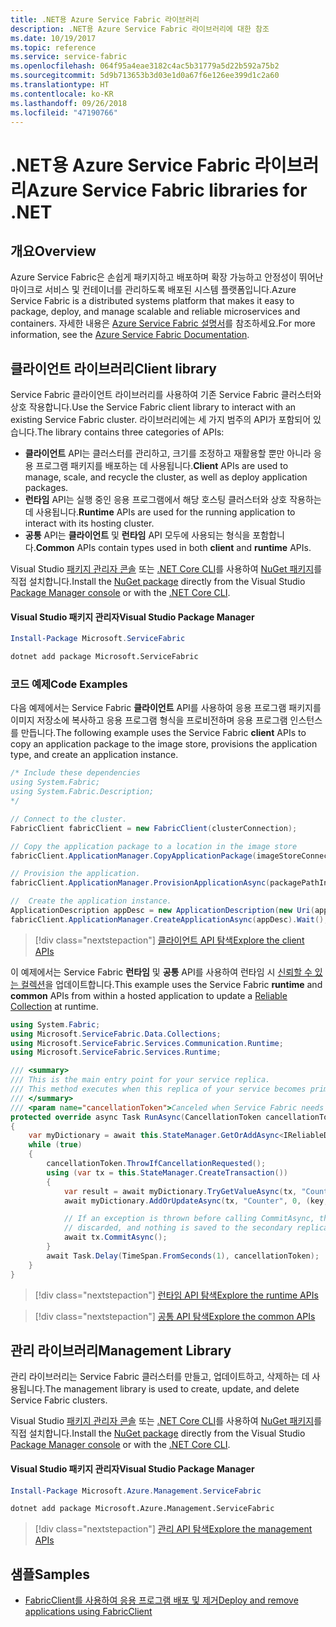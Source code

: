 ```yaml
---
title: .NET용 Azure Service Fabric 라이브러리
description: .NET용 Azure Service Fabric 라이브러리에 대한 참조
ms.date: 10/19/2017
ms.topic: reference
ms.service: service-fabric
ms.openlocfilehash: 064f95a4eae3182c4ac5b31779a5d22b592a75b2
ms.sourcegitcommit: 5d9b713653b3d03e1d0a67f6e126ee399d1c2a60
ms.translationtype: HT
ms.contentlocale: ko-KR
ms.lasthandoff: 09/26/2018
ms.locfileid: "47190766"
---
```

# <a name="azure-service-fabric-libraries-for-net"></a><span data-ttu-id="adeee-103">.NET용 Azure Service Fabric 라이브러리</span><span class="sxs-lookup"><span data-stu-id="adeee-103">Azure Service Fabric libraries for .NET</span></span>

## <a name="overview"></a><span data-ttu-id="adeee-104">개요</span><span class="sxs-lookup"><span data-stu-id="adeee-104">Overview</span></span>

<span data-ttu-id="adeee-105">Azure Service Fabric은 손쉽게 패키지하고 배포하며 확장 가능하고 안정성이 뛰어난 마이크로 서비스 및 컨테이너를 관리하도록 배포된 시스템 플랫폼입니다.</span><span class="sxs-lookup"><span data-stu-id="adeee-105">Azure Service Fabric is a distributed systems platform that makes it easy to package, deploy, and manage scalable and reliable microservices and containers.</span></span>  <span data-ttu-id="adeee-106">자세한 내용은 [Azure Service Fabric 설명서](/azure/service-fabric/)를 참조하세요.</span><span class="sxs-lookup"><span data-stu-id="adeee-106">For more information, see the [Azure Service Fabric Documentation](/azure/service-fabric/).</span></span>

## <a name="client-library"></a><span data-ttu-id="adeee-107">클라이언트 라이브러리</span><span class="sxs-lookup"><span data-stu-id="adeee-107">Client library</span></span>

<span data-ttu-id="adeee-108">Service Fabric 클라이언트 라이브러리를 사용하여 기존 Service Fabric 클러스터와 상호 작용합니다.</span><span class="sxs-lookup"><span data-stu-id="adeee-108">Use the Service Fabric client library to interact with an existing Service Fabric cluster.</span></span>  <span data-ttu-id="adeee-109">라이브러리에는 세 가지 범주의 API가 포함되어 있습니다.</span><span class="sxs-lookup"><span data-stu-id="adeee-109">The library contains three categories of APIs:</span></span>

* <span data-ttu-id="adeee-110">**클라이언트** API는 클러스터를 관리하고, 크기를 조정하고 재활용할 뿐만 아니라 응용 프로그램 패키지를 배포하는 데 사용됩니다.</span><span class="sxs-lookup"><span data-stu-id="adeee-110">**Client** APIs are used to manage, scale, and recycle the cluster, as well as deploy application packages.</span></span>
* <span data-ttu-id="adeee-111">**런타임** API는 실행 중인 응용 프로그램에서 해당 호스팅 클러스터와 상호 작용하는 데 사용됩니다.</span><span class="sxs-lookup"><span data-stu-id="adeee-111">**Runtime** APIs are used for the running application to interact with its hosting cluster.</span></span>
* <span data-ttu-id="adeee-112">**공통** API는 **클라이언트** 및 **런타임** API 모두에 사용되는 형식을 포함합니다.</span><span class="sxs-lookup"><span data-stu-id="adeee-112">**Common** APIs contain types used in both **client** and **runtime** APIs.</span></span>

<span data-ttu-id="adeee-113">Visual Studio [패키지 관리자 콘솔][PackageManager] 또는 [.NET Core CLI][DotNetCLI]를 사용하여 [NuGet 패키지](https://www.nuget.org/packages/Microsoft.ServiceFabric)를 직접 설치합니다.</span><span class="sxs-lookup"><span data-stu-id="adeee-113">Install the [NuGet package](https://www.nuget.org/packages/Microsoft.ServiceFabric) directly from the Visual Studio [Package Manager console][PackageManager] or with the [.NET Core CLI][DotNetCLI].</span></span>

#### <a name="visual-studio-package-manager"></a><span data-ttu-id="adeee-114">Visual Studio 패키지 관리자</span><span class="sxs-lookup"><span data-stu-id="adeee-114">Visual Studio Package Manager</span></span>

```powershell
Install-Package Microsoft.ServiceFabric
```

```bash
dotnet add package Microsoft.ServiceFabric
```

### <a name="code-examples"></a><span data-ttu-id="adeee-115">코드 예제</span><span class="sxs-lookup"><span data-stu-id="adeee-115">Code Examples</span></span>

<span data-ttu-id="adeee-116">다음 예제에서는 Service Fabric **클라이언트** API를 사용하여 응용 프로그램 패키지를 이미지 저장소에 복사하고 응용 프로그램 형식을 프로비전하며 응용 프로그램 인스턴스를 만듭니다.</span><span class="sxs-lookup"><span data-stu-id="adeee-116">The following example uses the Service Fabric **client** APIs to copy an application package to the image store, provisions the application type, and create an application instance.</span></span>

```csharp
/* Include these dependencies
using System.Fabric;
using System.Fabric.Description;
*/

// Connect to the cluster.
FabricClient fabricClient = new FabricClient(clusterConnection);

// Copy the application package to a location in the image store
fabricClient.ApplicationManager.CopyApplicationPackage(imageStoreConnectionString, packagePath, packagePathInImageStore);

// Provision the application.
fabricClient.ApplicationManager.ProvisionApplicationAsync(packagePathInImageStore).Wait();

//  Create the application instance.
ApplicationDescription appDesc = new ApplicationDescription(new Uri(appName), appType, appVersion);
fabricClient.ApplicationManager.CreateApplicationAsync(appDesc).Wait();
```

> [!div class="nextstepaction"]
> [<span data-ttu-id="adeee-117">클라이언트 API 탐색</span><span class="sxs-lookup"><span data-stu-id="adeee-117">Explore the client APIs</span></span>](/dotnet/api/overview/azure/servicefabric/client)

<span data-ttu-id="adeee-118">이 예제에서는 Service Fabric **런타임** 및 **공통** API를 사용하여 런타임 시 [신뢰할 수 있는 컬렉션](/azure/service-fabric/service-fabric-reliable-services-reliable-collections)을 업데이트합니다.</span><span class="sxs-lookup"><span data-stu-id="adeee-118">This example uses the Service Fabric **runtime** and **common** APIs from within a hosted application to update a [Reliable Collection](/azure/service-fabric/service-fabric-reliable-services-reliable-collections) at runtime.</span></span>

```csharp
using System.Fabric;
using Microsoft.ServiceFabric.Data.Collections;
using Microsoft.ServiceFabric.Services.Communication.Runtime;
using Microsoft.ServiceFabric.Services.Runtime;

/// <summary>
/// This is the main entry point for your service replica.
/// This method executes when this replica of your service becomes primary and has write status.
/// </summary>
/// <param name="cancellationToken">Canceled when Service Fabric needs to shut down this service replica.</param>
protected override async Task RunAsync(CancellationToken cancellationToken)
{
    var myDictionary = await this.StateManager.GetOrAddAsync<IReliableDictionary<string, long>>("myDictionary");
    while (true)
    {
        cancellationToken.ThrowIfCancellationRequested();
        using (var tx = this.StateManager.CreateTransaction())
        {
            var result = await myDictionary.TryGetValueAsync(tx, "Counter");
            await myDictionary.AddOrUpdateAsync(tx, "Counter", 0, (key, value) => ++value);

            // If an exception is thrown before calling CommitAsync, the transaction aborts, all changes are
            // discarded, and nothing is saved to the secondary replicas.
            await tx.CommitAsync();
        }
        await Task.Delay(TimeSpan.FromSeconds(1), cancellationToken);
    }
}
```

> [!div class="nextstepaction"]
> [<span data-ttu-id="adeee-119">런타임 API 탐색</span><span class="sxs-lookup"><span data-stu-id="adeee-119">Explore the runtime APIs</span></span>](/dotnet/api/overview/azure/servicefabric/runtime)

> [!div class="nextstepaction"]
> [<span data-ttu-id="adeee-120">공통 API 탐색</span><span class="sxs-lookup"><span data-stu-id="adeee-120">Explore the common APIs</span></span>](/dotnet/api/overview/azure/servicefabric/common)

## <a name="management-library"></a><span data-ttu-id="adeee-121">관리 라이브러리</span><span class="sxs-lookup"><span data-stu-id="adeee-121">Management Library</span></span>

<span data-ttu-id="adeee-122">관리 라이브러리는 Service Fabric 클러스터를 만들고, 업데이트하고, 삭제하는 데 사용됩니다.</span><span class="sxs-lookup"><span data-stu-id="adeee-122">The management library is used to create, update, and delete Service Fabric clusters.</span></span>

<span data-ttu-id="adeee-123">Visual Studio [패키지 관리자 콘솔][PackageManager] 또는 [.NET Core CLI][DotNetCLI]를 사용하여 [NuGet 패키지](https://www.nuget.org/packages/Microsoft.Azure.Management.ServiceFabric)를 직접 설치합니다.</span><span class="sxs-lookup"><span data-stu-id="adeee-123">Install the [NuGet package](https://www.nuget.org/packages/Microsoft.Azure.Management.ServiceFabric) directly from the Visual Studio [Package Manager console][PackageManager] or with the [.NET Core CLI][DotNetCLI].</span></span>

#### <a name="visual-studio-package-manager"></a><span data-ttu-id="adeee-124">Visual Studio 패키지 관리자</span><span class="sxs-lookup"><span data-stu-id="adeee-124">Visual Studio Package Manager</span></span>

```powershell
Install-Package Microsoft.Azure.Management.ServiceFabric
```

```bash
dotnet add package Microsoft.Azure.Management.ServiceFabric
```

> [!div class="nextstepaction"]
> [<span data-ttu-id="adeee-125">관리 API 탐색</span><span class="sxs-lookup"><span data-stu-id="adeee-125">Explore the management APIs</span></span>](/dotnet/api/overview/azure/servicefabric/management)

## <a name="samples"></a><span data-ttu-id="adeee-126">샘플</span><span class="sxs-lookup"><span data-stu-id="adeee-126">Samples</span></span>

* [<span data-ttu-id="adeee-127">FabricClient를 사용하여 응용 프로그램 배포 및 제거</span><span class="sxs-lookup"><span data-stu-id="adeee-127">Deploy and remove applications using FabricClient</span></span>](/azure/service-fabric/service-fabric-deploy-remove-applications-fabricclient)

[PackageManager]: https://docs.microsoft.com/nuget/tools/package-manager-console
[DotNetCLI]: https://docs.microsoft.com/dotnet/core/tools/dotnet-add-package
